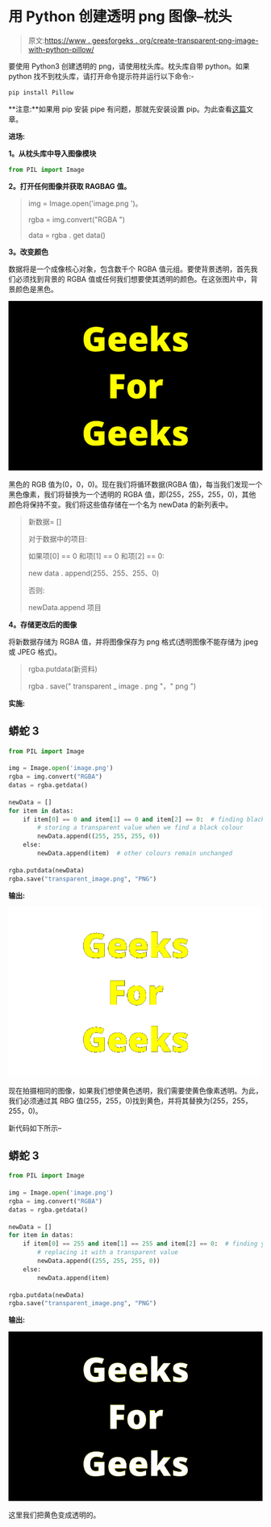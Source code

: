 # 用 Python 创建透明 png 图像–枕头

> 原文:[https://www . geesforgeks . org/create-transparent-png-image-with-python-pillow/](https://www.geeksforgeeks.org/create-transparent-png-image-with-python-pillow/)

要使用 Python3 创建透明的 png，请使用枕头库。枕头库自带 python。如果 python 找不到枕头库，请打开命令提示符并运行以下命令:-

```py
pip install Pillow
```

**注意:**如果用 pip 安装 pipe 有问题，那就先安装设置 pip。为此查看[这篇](https://www.geeksforgeeks.org/how-to-install-pip-on-windows/)文章。

**进场:**

**1。从枕头库中导入图像模块**

```py
from PIL import Image
```

**2。打开任何图像并获取 RAGBAG 值。**

> img = Image.open('image.png ')。
> 
> rgba = img.convert("RGBA ")
> 
> data = rgba . get data()

**3。改变颜色**

数据将是一个成像核心对象，包含数千个 RGBA 值元组。要使背景透明，首先我们必须找到背景的 RGBA 值或任何我们想要使其透明的颜色。在这张图片中，背景颜色是黑色。

![](img/c6e1280efa13411c4fb7e256684cc0a1.png)

黑色的 RGB 值为(0，0，0)。现在我们将循环数据(RGBA 值)，每当我们发现一个黑色像素，我们将替换为一个透明的 RGBA 值，即(255，255，255，0)，其他颜色将保持不变。我们将这些值存储在一个名为 newData 的新列表中。

> 新数据= []
> 
> 对于数据中的项目:
> 
> 如果项[0] == 0 和项[1] == 0 和项[2] == 0:
> 
> new data . append(255、255、255、0)
> 
> 否则:
> 
> newData.append 项目

**4。存储更改后的图像**

将新数据存储为 RGBA 值，并将图像保存为 png 格式(透明图像不能存储为 jpeg 或 JPEG 格式)。

> rgba.putdata(新资料)
> 
> rgba . save(" transparent _ image . png "，" png ")

**实施:**

## 蟒蛇 3

```py
from PIL import Image

img = Image.open('image.png')
rgba = img.convert("RGBA")
datas = rgba.getdata()

newData = []
for item in datas:
    if item[0] == 0 and item[1] == 0 and item[2] == 0:  # finding black colour by its RGB value
        # storing a transparent value when we find a black colour
        newData.append((255, 255, 255, 0))
    else:
        newData.append(item)  # other colours remain unchanged

rgba.putdata(newData)
rgba.save("transparent_image.png", "PNG")
```

**输出:**

![](img/653afd8a0e33bb12b50091683ee875fa.png)

现在拍摄相同的图像，如果我们想使黄色透明，我们需要使黄色像素透明。为此，我们必须通过其 RBG 值(255，255，0)找到黄色，并将其替换为(255，255，255，0)。

新代码如下所示–

## 蟒蛇 3

```py
from PIL import Image

img = Image.open('image.png')
rgba = img.convert("RGBA")
datas = rgba.getdata()

newData = []
for item in datas:
    if item[0] == 255 and item[1] == 255 and item[2] == 0:  # finding yellow colour
        # replacing it with a transparent value
        newData.append((255, 255, 255, 0))
    else:
        newData.append(item)

rgba.putdata(newData)
rgba.save("transparent_image.png", "PNG")
```

**输出:**

![](img/90be2816ae2d2bf9301ec37d69b74a30.png)

这里我们把黄色变成透明的。